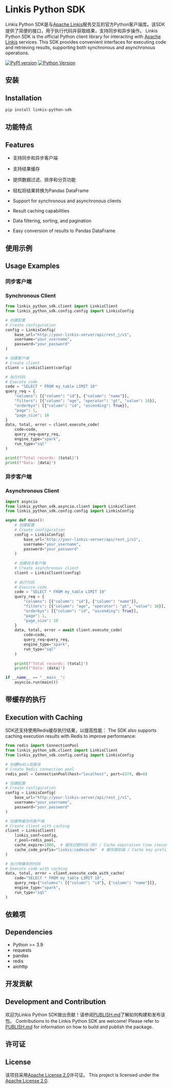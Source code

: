 # Linkis Python SDK

Linkis Python SDK是与[Apache Linkis](https://linkis.apache.org/)服务交互的官方Python客户端库。该SDK提供了简便的接口，用于执行代码并获取结果，支持同步和异步操作。
Linkis Python SDK is the official Python client library for interacting with [Apache Linkis](https://linkis.apache.org/) services. This SDK provides convenient interfaces for executing code and retrieving results, supporting both synchronous and asynchronous operations.

[![PyPI version](https://badge.fury.io/py/linkis-python-sdk.svg)](https://badge.fury.io/py/linkis-python-sdk)
[![Python Version](https://img.shields.io/pypi/pyversions/linkis-python-sdk.svg)](https://pypi.org/project/linkis-python-sdk/)

## 安装
## Installation

```bash
pip install linkis-python-sdk
```

## 功能特点
## Features

- 支持同步和异步客户端
- 支持结果缓存
- 提供数据过滤、排序和分页功能
- 轻松将结果转换为Pandas DataFrame

- Support for synchronous and asynchronous clients
- Result caching capabilities
- Data filtering, sorting, and pagination
- Easy conversion of results to Pandas DataFrame

## 使用示例
## Usage Examples

### 同步客户端
### Synchronous Client

```python
from linkis_python_sdk.client import LinkisClient
from linkis_python_sdk.config.config import LinkisConfig

# 创建配置
# Create configuration
config = LinkisConfig(
    base_url="http://your-linkis-server/api/rest_j/v1",
    username="your_username",
    password="your_password"
)

# 创建客户端
# Create client
client = LinkisClient(config)

# 执行代码
# Execute code
code = "SELECT * FROM my_table LIMIT 10"
query_req = {
    "columns": [{"column": "id"}, {"column": "name"}],
    "filters": [{"column": "age", "operator": "gt", "value": 18}],
    "orderbys": [{"column": "id", "ascending": True}],
    "page": 1,
    "page_size": 10
}
data, total, error = client.execute_code(
    code=code,
    query_req=query_req,
    engine_type="spark",
    run_type="sql"
)

print(f"Total records: {total}")
print(f"Data: {data}")
```

### 异步客户端
### Asynchronous Client

```python
import asyncio
from linkis_python_sdk.asyncio.client import LinkisClient
from linkis_python_sdk.config.config import LinkisConfig

async def main():
    # 创建配置
    # Create configuration
    config = LinkisConfig(
        base_url="http://your-linkis-server/api/rest_j/v1",
        username="your_username",
        password="your_password"
    )
    
    # 创建异步客户端
    # Create asynchronous client
    client = LinkisClient(config)
    
    # 执行代码
    # Execute code
    code = "SELECT * FROM my_table LIMIT 10"
    query_req = {
        "columns": [{"column": "id"}, {"column": "name"}],
        "filters": [{"column": "age", "operator": "gt", "value": 18}],
        "orderbys": [{"column": "id", "ascending": True}],
        "page": 1,
        "page_size": 10
    }
    data, total, error = await client.execute_code(
        code=code,
        query_req=query_req,
        engine_type="spark",
        run_type="sql"
    )
    
    print(f"Total records: {total}")
    print(f"Data: {data}")

if __name__ == "__main__":
    asyncio.run(main())
```

## 带缓存的执行
## Execution with Caching

SDK还支持使用Redis缓存执行结果，以提高性能：
The SDK also supports caching execution results with Redis to improve performance:

```python
from redis import ConnectionPool
from linkis_python_sdk.client import LinkisClient
from linkis_python_sdk.config.config import LinkisConfig

# 创建Redis连接池
# Create Redis connection pool
redis_pool = ConnectionPool(host="localhost", port=6379, db=0)

# 创建配置
# Create configuration
config = LinkisConfig(
    base_url="http://your-linkis-server/api/rest_j/v1",
    username="your_username",
    password="your_password"
)

# 创建带缓存的客户端
# Create client with caching
client = LinkisClient(
    linkis_conf=config,
    r_pool=redis_pool,
    cache_expire=1800,  # 缓存过期时间（秒）/ Cache expiration time (seconds)
    cache_code_prefix="linkis:codecache"  # 缓存键前缀 / Cache key prefix
)

# 执行带缓存的代码
# Execute code with caching
data, total, error = client.execute_code_with_cache(
    code="SELECT * FROM my_table LIMIT 10",
    query_req={"columns": [{"column": "id"}, {"column": "name"}]},
    engine_type="spark",
    run_type="sql"
)
```

## 依赖项
## Dependencies

- Python >= 3.9
- requests
- pandas
- redis
- aiohttp

## 开发贡献
## Development and Contribution

欢迎为Linkis Python SDK做出贡献！请参阅[PUBLISH.md](PUBLISH.md)了解如何构建和发布该包。
Contributions to the Linkis Python SDK are welcome! Please refer to [PUBLISH.md](PUBLISH.md) for information on how to build and publish the package.

## 许可证
## License

该项目采用[Apache License 2.0](LICENSE)许可证。
This project is licensed under the [Apache License 2.0](LICENSE). 
